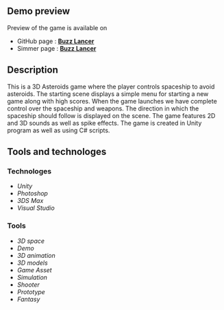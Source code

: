 ## Demo preview ##
Preview of the game is available on
- GitHub page : **[Buzz Lancer](https://vladimirakolar.github.io/BuzzLancer/)**
- Simmer page : **[Buzz Lancer](https://simmer.io/@VladimiraKolar/buzz-lancer)**

## Description ##
This is a 3D Asteroids game where the player controls spaceship to avoid asteroids. 
The starting scene displays a simple menu for starting a new game along with high scores. 
When the game launches we have complete control over the spaceship and weapons. 
The direction in which the spaceship should follow is displayed on the scene. 
The game features 2D and 3D sounds as well as spike effects. The game is created in Unity program as well as using C# scripts.

## Tools and technologes ##
### Technologes ###
* *Unity*
* *Photoshop*
* *3DS Max*
* *Visual Studio*

### Tools ###
* *3D space*
* *Demo*
* *3D animation*
* *3D models*
* *Game Asset*
* *Simulation*
* *Shooter*
* *Prototype*
* *Fantasy*
